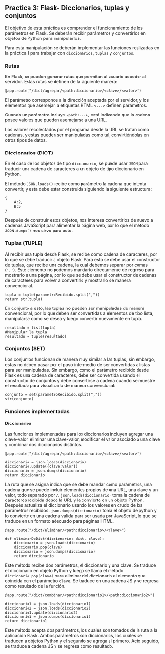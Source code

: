 ## Practica 3: Flask- Diccionarios, tuplas y conjuntos

El objetivo de esta práctica es comprender el funcionamiento de los parámetros en Flask. Se deberán recibir parámetros y convertirlos en objetos de Python para manipularlos.

Para esta manipulación se deberán implementar las funciones realizadas en la práctica 1 para trabajar con `diccionarios`, `tuplas` y `conjuntos`.

### Rutas
En Flask, se pueden generar rutas que permitan al usuario acceder al servidor. Estas rutas se definen de la siguiente manera:

    @app.route("/dict/agregar/<path:diccionario>/<clave>/<valor>")

El parámetro corresponde a la dirección aceptada por el servidor, y los elementos que asemejan a etiquetas HTML `<...>` definen parámetros.

Cuando un parámetro incluye `<path:...>`, está indicando que la cadena posee valores que pueden asemejarse a una URL.

Los valores recolectados por el programa desde la URL se tratan como cadenas, y estas pueden ser manipuladas como tal, convirtiéndolas en otros tipos de datos.

### Diccionarios (DICT)
En el caso de los objetos de tipo `diccionario`, se puede usar `JSON` para traducir una cadena de caracteres a un objeto de tipo diccionario en Python.

El método `JSON.loads()` recibe como parámetro la cadena que intenta convertir, y esta debe estar construida siguiendo la siguiente estructura:

    {
        A:2,
        B:5
    }

Después de construir estos objetos, nos interesa convertirlos de nuevo a cadenas JavaScript para alimentar la página web, por lo que el método `JSON.dumps()` nos sirve para esto.

### Tuplas (TUPLE)
Al recibir una tupla desde Flask, se recibe como cadena de caracteres, por lo que se debe traducir a objeto Flask.
Para esto se debe usar el constructor de tuplas, que recibe una cadena, la cual debemos separar por comas (`','`).
Este elemento no podemos mandarlo directamente de regreso para mostrarlo a una página, por lo que se debe usar el constructor de cadenas de caracteres para volver a convertirlo y mostrarlo de manera convencional.

    tupla = tuple(parametroRecibido.split(","))
    return str(tupla)

En conjunto a esto, las tuplas no pueden ser manipuladas de manera convencional, por lo que deben ser convertidas a elementos de tipo lista, manipularse como se desea y luego convertir nuevamente en tupla.

    resultado = list(tupla)
    #Manipular la tupla
    resultado = tuple(resultado)

### Conjuntos (SET)
Los conjuntos funcionan de manera muy similar a las tuplas, sin embargo, estas no deben pasar por el paso intermedio de ser convertidas a listas para ser manipuladas.
Sin embargo, como el parámetro recibido desde Flask es una cadena de caracteres, debe ser convertida usando el constructor de conjuntos y debe convertirse a cadena cuando se muestre el resultado para visualizarlo de manera convencional:

    conjunto = set(parametroRecibido.split(","))
    str(conjunto)

### Funciones implementadas
#### Diccionarios
Las funciones implementadas para los diccionarios incluyen agregar una clave-valor, eliminar una clave-valor, modificar el valor asociado a una clave y combinar dos diccionarios distintos.

    @app.route("/dict/agregar/<path:diccionario>/<clave>/<valor>")

    diccionario = json.loads(diccionario)
    diccionario.update({clave:valor})
    diccionario = json.dumps(diccionario)
    return diccionario

La ruta que se asigna indica que se debe mandar como parámetros, una cadena que se puede incluir elementos propios de una URL, una clave y un valor, todo separado por `/`.
`json.loads(diccionario)` toma la cadena de caracteres recibida desde la URL y la convierte en un objeto Python. Después actualiza el diccionario usando los valores en crudo de los parámetros recibidos.
`json.dumps(diccionario)` toma el objeto de python y lo convierte en una cadena valida para ser usada por JavaScript, lo que se traduce en un formato adecuado para páginas HTML.

    @app.route("/dict/eliminar/<path:diccionario>/<clave>")

    def eliminarDeDict(diccionario: dict, clave):
        diccionario = json.loads(diccionario)
        diccionario.pop(clave)
        diccionario = json.dumps(diccionario)
        return diccionario

Este método recibe dos parámetros, el diccionario y una clave. Se traduce el diccionario en objeto Python y luego se llama el método `diccionario.pop(clave)` para eliminar del diccionario el elemento que coincida con el parámetro `clave`. Se traduce en una cadena JS y se regresa como resultado de la función.

    @app.route("/dict/combinar/<path:diccionario1>/<path:diccionario2>")

    diccionario1 = json.loads(diccionario1)
    diccionario2 = json.loads(diccionario2)
    diccionario1.update(diccionario2)
    diccionario1 = json.dumps(diccionario1)
    return diccionario1

Este método acepta dos parámetros, los cuales son tomados de la ruta a la aplicación Flask. Ambos parámetros son diccionarios, los cuales se traducen a objetos Python y el segundo se agrega al primero. Acto seguido, se traduce a cadena JS y se regresa como resultado.